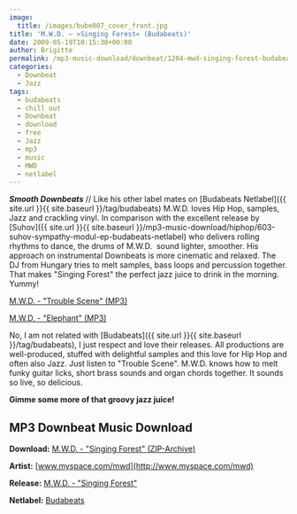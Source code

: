 ```yaml
---
image:
  title: /images/bube007_cover_front.jpg
title: 'M.W.D. – »Singing Forest« (Budabeats)'
date: 2009-05-19T10:15:30+00:00
author: Brigitte
permalink: /mp3-music-download/downbeat/1204-mwd-singing-forest-budabeats
categories:
  - Downbeat
  - Jazz
tags:
  - budabeats
  - chill out
  - Downbeat
  - download
  - free
  - Jazz
  - mp3
  - music
  - MWD
  - netlabel
---
```

***Smooth Downbeats*** // Like his other label mates on [Budabeats Netlabel]({{ site.url }}{{ site.baseurl }}/tag/budabeats) M.W.D. loves Hip Hop, samples, Jazz and crackling vinyl. In comparison with the excellent release by [Suhov]({{ site.url }}{{ site.baseurl }}/mp3-music-download/hiphop/603-suhov-sympathy-modul-ep-budabeats-netlabel) who delivers rolling rhythms to dance, the drums of M.W.D.  sound lighter, smoother. His approach on instrumental Downbeats is more cinematic and relaxed. The DJ from Hungary tries to melt samples, bass loops and percussion together. That makes "Singing Forest" the perfect jazz juice to drink in the morning. Yummy!

[M.W.D. - "Trouble Scene" (MP3)](http://www.budabeats.com/bube007/05_mwd-trouble_scene.mp3)
  
[M.W.D. - "Elephant" (MP3)](http://www.budabeats.com/bube007/02_mwd-elephant.mp3)

<!--more-->

<!--adsense-->

No, I am not related with [Budabeats]({{ site.url }}{{ site.baseurl }}/tag/budabeats), I just respect and love their releases. All productions are well-produced, stuffed with delightful samples and this love for Hip Hop and often also Jazz. Just listen to "Trouble Scene". M.W.D. knows how to melt funky guitar licks, short brass sounds and organ chords together. It sounds so live, so delicious.

**Gimme some more of that groovy jazz juice!**

## MP3 Downbeat Music Download

**Download:** [M.W.D. - "Singing Forest" (ZIP-Archive)](http://www.budabeats.com/bube007/bube007.zip)
  
**Artist:** [www.myspace.com/mwd](http://www.myspace.com/mwd)
  
**Release:** [M.W.D. - "Singing Forest"](http://www.budabeats.com/bube007.htm)
  
**Netlabel:** [Budabeats](http://www.budabeats.com/)

<div id="_mcePaste" style="overflow: hidden; position: absolute; left: -10000px; top: 0px; width: 1px; height: 1px;">
  "Trouble Scene": <a href="http://www.budabeats.com/bube007/05_mwd-trouble_scene.mp3" target="new">Download</a><br /> "Elephant": <a href="http://www.budabeats.com/bube007/02_mwd-elephant.mp3" target="new">Download</a>
</div>